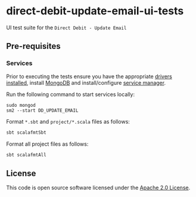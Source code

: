 # direct-debit-update-email-ui-tests

UI test suite for the `Direct Debit - Update Email`

## Pre-requisites

### Services

Prior to executing the tests ensure you have the appropriate [drivers installed](#installing-local-driver-binaries), install [MongoDB](https://docs.mongodb.com/manual/installation/) and install/configure [service manager](https://github.com/hmrc/service-manager).

Run the following command to start services locally:

    sudo mongod
    sm2 --start DD_UPDATE_EMAIL
Format `*.sbt` and `project/*.scala` files as follows:

```bash
sbt scalafmtSbt
```

Format all project files as follows:

```bash
sbt scalafmtAll
```

## License

This code is open source software licensed under the [Apache 2.0 License]("http://www.apache.org/licenses/LICENSE-2.0.html").
